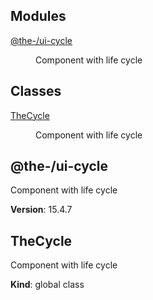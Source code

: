 <!--- Code generated by @the-/script-doc. DO NOT EDIT. -->

## Modules

<dl>
<dt><a href="#module_@the-/ui-cycle">@the-/ui-cycle</a></dt>
<dd><p>Component with life cycle</p>
</dd>
</dl>

## Classes

<dl>
<dt><a href="#TheCycle">TheCycle</a></dt>
<dd><p>Component with life cycle</p>
</dd>
</dl>

<a name="module_@the-/ui-cycle"></a>

## @the-/ui-cycle
Component with life cycle

**Version**: 15.4.7  
<a name="TheCycle"></a>

## TheCycle
Component with life cycle

**Kind**: global class  
